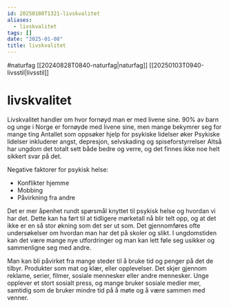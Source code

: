 ```yaml
---
id: 20250108T1321-livskvalitet
aliases:
  - livskvalitet
tags: []
date: "2025-01-08"
title: livskvalitet
---
```


#naturfag [[20240828T0840-naturfag|naturfag]] [[20250103T0940-livsstil|livsstil]]

# livskvalitet

Livskvalitet handler om hvor fornøyd man er med livene sine.
90% av barn og unge i Norge er fornøyde med livene sine, men mange bekymrer seg for mange ting
Antallet som oppsøker hjelp for psykiske lidelser øker
Psykiske lidelser inkluderer angst, depresjon, selvskading og spiseforstyrrelser
Altså har ungdom det totalt sett både bedre og verre, og det finnes ikke noe helt sikkert svar på det.

Negative faktorer for psykisk helse:

- Konflikter hjemme
- Mobbing
- Påvirkning fra andre

Det er mer åpenhet rundt spørsmål knyttet til psykisk helse og hvordan vi har det. Dette kan ha ført til at tidligere mørketall nå blir telt opp, og at det ikke er en så stor økning som det ser ut som.
Det gjennomføres ofte undersøkelser om hvordan man har det på skoler og slikt.
I ungdomstiden kan det være mange nye utfordringer og man kan lett føle seg usikker og sammenligne seg med andre.

Man kan bli påvirket fra mange steder til å bruke tid og penger på det de tilbyr. Produkter som mat og klær, eller opplevelser. Det skjer gjennom reklame, serier, filmer, sosiale mennesker eller andre mennesker.
Unge opplever et stort sosialt press, og mange bruker sosiale medier mer, samtidig som de bruker mindre tid på å møte og å være sammen med venner.
